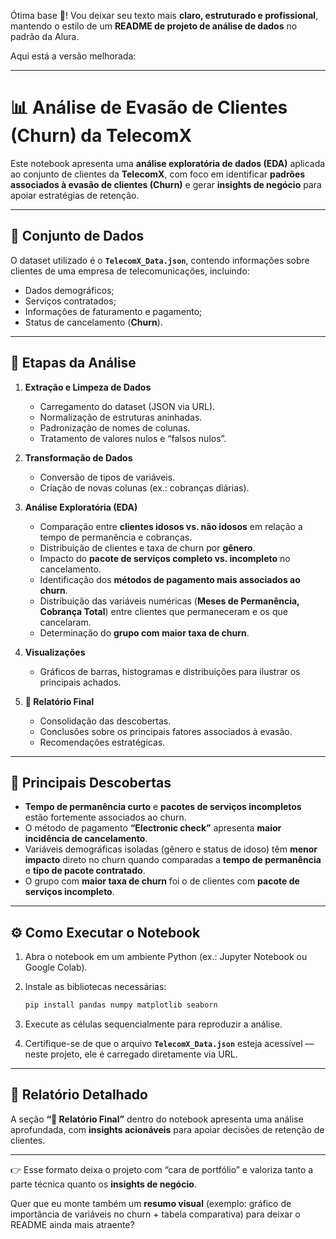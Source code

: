Ótima base 👏!
Vou deixar seu texto mais **claro, estruturado e profissional**, mantendo o estilo de um **README de projeto de análise de dados** no padrão da Alura.

Aqui está a versão melhorada:

---

# 📊 Análise de Evasão de Clientes (Churn) da TelecomX

Este notebook apresenta uma **análise exploratória de dados (EDA)** aplicada ao conjunto de clientes da **TelecomX**, com foco em identificar **padrões associados à evasão de clientes (Churn)** e gerar **insights de negócio** para apoiar estratégias de retenção.

---

## 📂 Conjunto de Dados

O dataset utilizado é o **`TelecomX_Data.json`**, contendo informações sobre clientes de uma empresa de telecomunicações, incluindo:

* Dados demográficos;
* Serviços contratados;
* Informações de faturamento e pagamento;
* Status de cancelamento (**Churn**).

---

## 🔎 Etapas da Análise

1. **Extração e Limpeza de Dados**

   * Carregamento do dataset (JSON via URL).
   * Normalização de estruturas aninhadas.
   * Padronização de nomes de colunas.
   * Tratamento de valores nulos e “falsos nulos”.

2. **Transformação de Dados**

   * Conversão de tipos de variáveis.
   * Criação de novas colunas (ex.: cobranças diárias).

3. **Análise Exploratória (EDA)**

   * Comparação entre **clientes idosos vs. não idosos** em relação a tempo de permanência e cobranças.
   * Distribuição de clientes e taxa de churn por **gênero**.
   * Impacto do **pacote de serviços completo vs. incompleto** no cancelamento.
   * Identificação dos **métodos de pagamento mais associados ao churn**.
   * Distribuição das variáveis numéricas (**Meses de Permanência, Cobrança Total**) entre clientes que permaneceram e os que cancelaram.
   * Determinação do **grupo com maior taxa de churn**.

4. **Visualizações**

   * Gráficos de barras, histogramas e distribuições para ilustrar os principais achados.

5. **📄 Relatório Final**

   * Consolidação das descobertas.
   * Conclusões sobre os principais fatores associados à evasão.
   * Recomendações estratégicas.

---

## 📌 Principais Descobertas

* **Tempo de permanência curto** e **pacotes de serviços incompletos** estão fortemente associados ao churn.
* O método de pagamento **“Electronic check”** apresenta **maior incidência de cancelamento**.
* Variáveis demográficas isoladas (gênero e status de idoso) têm **menor impacto** direto no churn quando comparadas a **tempo de permanência** e **tipo de pacote contratado**.
* O grupo com **maior taxa de churn** foi o de clientes com **pacote de serviços incompleto**.

---

## ⚙️ Como Executar o Notebook

1. Abra o notebook em um ambiente Python (ex.: Jupyter Notebook ou Google Colab).
2. Instale as bibliotecas necessárias:

   ```bash
   pip install pandas numpy matplotlib seaborn
   ```
3. Execute as células sequencialmente para reproduzir a análise.
4. Certifique-se de que o arquivo **`TelecomX_Data.json`** esteja acessível — neste projeto, ele é carregado diretamente via URL.

---

## 📑 Relatório Detalhado

A seção **“📄 Relatório Final”** dentro do notebook apresenta uma análise aprofundada, com **insights acionáveis** para apoiar decisões de retenção de clientes.

---

👉 Esse formato deixa o projeto com “cara de portfólio” e valoriza tanto a parte técnica quanto os **insights de negócio**.

Quer que eu monte também um **resumo visual** (exemplo: gráfico de importância de variáveis no churn + tabela comparativa) para deixar o README ainda mais atraente?
